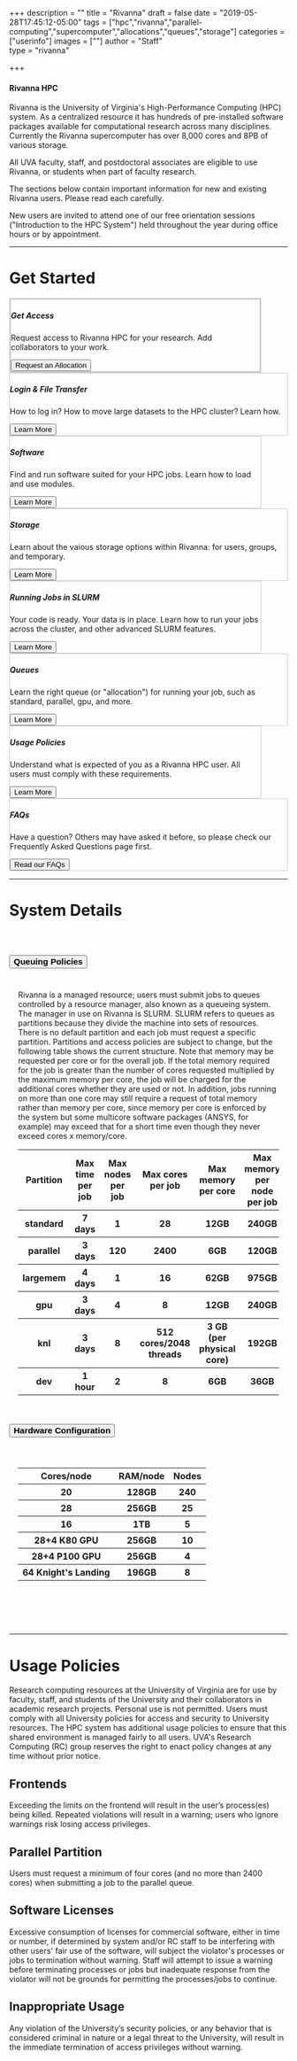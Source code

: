 +++
description = ""
title = "Rivanna"
draft = false
date = "2019-05-28T17:45:12-05:00"
tags = ["hpc","rivanna","parallel-computing","supercomputer","allocations","queues","storage"]
categories = ["userinfo"]
images = [""]
author = "Staff"  
type = "rivanna"

+++

<div class="bd-callout bd-callout-warning">
<h4>Rivanna HPC</h4>
<p>Rivanna is the University of Virginia's High-Performance Computing (HPC) system. As a centralized resource it has hundreds of pre-installed software packages available for computational research across many disciplines. Currently the Rivanna supercomputer has over 8,000 cores and 8PB of various storage.</p>
<p>All UVA faculty, staff, and postdoctoral associates are eligible to use Rivanna, or students when part of faculty research.</p>
</div>

<p class="lead">The sections below contain important information for new and existing Rivanna users. Please read each carefully.</p>
<p class="lead">New users are invited to attend one of our free orientation sessions ("Introduction to the HPC System") held throughout the year during office hours or by appointment.</p>

- - -

# Get Started

<div class="card-group">
<div class="card image-shadow col-md-5 p-3 mb-5 rounded" style="margin-right:3rem;border:solid 3px #ccc;">
  <div class="card-body">
    <h5 class="card-title">Get Access</h5>
    <p class="card-text">Request access to Rivanna HPC for your research. Add collaborators to your work.</p>
    <a href="/userinfo/rivanna/allocations/"><button class="btn btn-primary">Request an Allocation</button></a>
  </div>
</div>
<div class="card image-shadow col-md-5 p-3 mb-5 bg-white rounded" style="border:solid 1px #ccc;"">
  <div class="card-body">
    <h5 class="card-title">Login & File Transfer</h5>
    <p class="card-text">How to log in? How to move large datasets to the HPC cluster? Learn how.</p>
    <a href="/userinfo/rivanna/login/"><button class="btn btn-warning">Learn More</button></a>
  </div>
</div>
</div>
<div class="card-group">
<div class="card image-shadow col-md-5 p-3 mb-5 bg-white rounded" style="margin-right:3rem;border:solid 1px #ccc;"">
  <div class="card-body">
    <h5 class="card-title">Software</h5>
    <p class="card-text">Find and run software suited for your HPC jobs. Learn how to load and use modules.</p>
    <a href="/userinfo/rivanna/software/overview/"><button class="btn btn-warning">Learn More</button></a>
  </div>
</div>
<div class="card image-shadow col-md-5 p-3 mb-5 bg-white rounded" style="border:solid 1px #ccc;"">
  <div class="card-body">
    <h5 class="card-title">Storage</h5>
    <p class="card-text">Learn about the vaious storage options within Rivanna: for users, groups, and temporary.</p>
    <a href="/userinfo/rivanna/storage/"><button class="btn btn-warning">Learn More</button></a>
  </div>
</div>
</div>
<div class="card-group">
<div class="card image-shadow col-md-5 p-3 mb-5 bg-white rounded" style="margin-right:3rem;border:solid 1px #ccc;"">
  <div class="card-body">
    <h5 class="card-title">Running Jobs in SLURM</h5>
    <p class="card-text">Your code is ready. Your data is in place. Learn how to run your jobs across the cluster, and other advanced SLURM features.</p>
    <a href="/userinfo/rivanna/slurm/"><button class="btn btn-warning">Learn More</button></a>
  </div>
</div>
<div class="card image-shadow col-md-5 p-3 mb-5 bg-white rounded" style="border:solid 1px #ccc;">
  <div class="card-body">
    <h5 class="card-title">Queues</h5>
    <p class="card-text">Learn the right queue (or "allocation") for running your job, such as standard, parallel, gpu, and more.</p>
    <a href="/userinfo/rivanna/queues/"><button class="btn btn-warning">Learn More</button></a>
  </div>
</div>
</div>
<div class="card-group">
<div class="card image-shadow col-md-5 p-3 mb-5 bg-white rounded" style="margin-right:3rem;border:solid 1px #ccc;">
  <div class="card-body">
    <h5 class="card-title">Usage Policies</h5>
    <p class="card-text">Understand what is expected of you as a Rivanna HPC user. All users must comply with these requirements.</p>
    <a href="/userinfo/rivanna/overview/#usage-policies"><button class="btn btn-warning">Learn More</button></a>
  </div>
</div>
<div class="card image-shadow col-md-5 p-3 mb-5 bg-white rounded" style="border:solid 1px #ccc;">
  <div class="card-body">
    <h5 class="card-title">FAQs</h5>
    <p class="card-text">Have a question? Others may have asked it before, so please check our Frequently Asked Questions page first.</p>
    <a href="/userinfo/rivanna/faqs/"><button class="btn btn-warning">Read our FAQs</button></a>
  </div>
</div>
</div>

- - -

# System Details

<div id="accordion" style="margin-top:4rem;margin-bottom:4rem;">
  <div class="card">
    <div class="card-header" id="headingTwo">
      <h5 class="mb-0">
        <button class="btn btn-link collapsed" data-toggle="collapse" data-target="#collapseTwo" aria-expanded="false" aria-controls="collapseTwo" style="text-decoration:none;color:black;font-weight:bold;font-size:110%;">
          Queuing Policies
        </button>
      </h5>
    </div>
    <div id="collapseTwo" class="collapse" aria-labelledby="headingTwo" data-parent="#accordion">
      <div class="card-body" style="padding:1rem;">
        Rivanna is a managed resource; users must submit jobs to queues controlled by a resource manager, also known as a queueing system.  The manager in use on Rivanna is SLURM.  SLURM refers to queues as partitions because they divide the machine into sets of resources.  There is no default partition and each job must request a specific partition.  Partitions and access policies are subject to change, but the following table shows the current structure.  Note that memory may be requested per core or for the overall job.  If the total memory required for the job is greater than the number of cores requested multiplied by the maximum memory per core, the job will be charged for the additional cores whether they are used or not.  In addition, jobs running on more than one core may still require a request of total memory rather than memory per core, since memory per core is enforced by the system but some multicore software packages (ANSYS, for example) may exceed that for a short time even though they never exceed cores x memory/core.

<table class="table" style="font-weight:normal;">
  <thead class="thead-dark">
    <tr>
      <th scope="col">Partition</th>
      <th scope="col">Max time per job</th>
      <th scope="col">Max nodes per job</th>
      <th scope="col">Max cores per job</th>
      <th scope="col">Max memory per core</th>
      <th scope="col">Max memory per node per job</th>
      <th scope="col">SU Charge Rate</th>
    </tr>
  </thead>
  <tbody>
    <tr>
      <th scope="row">standard</th>
      <th scope="row">7 days</th>
      <th scope="row">1</th>
      <th scope="row">28</th>
      <th scope="row">12GB</th>
      <th scope="row">240GB</th>
      <th scope="row">1.00</th>
    </tr>
    <tr>
      <th scope="row">parallel</th>
      <th scope="row">3 days</th>
      <th scope="row">120</th>
      <th scope="row">2400</th>
      <th scope="row">6GB</th>
      <th scope="row">120GB</th>
      <th scope="row">1.00</th>
    </tr>
    <tr>
      <th scope="row">largemem</th>
      <th scope="row">4 days</th>
      <th scope="row">1</th>
      <th scope="row">16</th>
      <th scope="row">62GB</th>
      <th scope="row">975GB</th>
      <th scope="row">1.00</th>
    </tr>
    <tr>
      <th scope="row">gpu</th>
      <th scope="row">3 days</th>
      <th scope="row">4</th>
      <th scope="row">8</th>
      <th scope="row">12GB</th>
      <th scope="row">240GB</th>
      <th scope="row">1.00</th>
    </tr>
    <tr>
      <th scope="row">knl</th>
      <th scope="row">3 days</th>
      <th scope="row">8</th>
      <th scope="row">512 cores/2048 threads</th>
      <th scope="row">3 GB (per physical core)	</th>
      <th scope="row">192GB</th>
      <th scope="row">1.00</th>
    </tr>
    <tr>
      <th scope="row">dev</th>
      <th scope="row">1 hour</th>
      <th scope="row">2</th>
      <th scope="row">8</th>
      <th scope="row">6GB</th>
      <th scope="row">36GB</th>
      <th scope="row">0.00</th>
    </tr>
  </tbody>
</table>
      </div>
    </div>
  </div>
  <div class="card">
    <div class="card-header" id="headingOne">
      <h5 class="mb-0">
        <button class="btn btn-link collapsed" data-toggle="collapse" data-target="#collapseOne" aria-expanded="false" aria-controls="collapseOne" style="text-decoration:none;color:black;font-weight:bold;font-size:110%;">
          Hardware Configuration
        </button>
      </h5>
    </div>
    <div id="collapseOne" class="collapse" aria-labelledby="headingOne" data-parent="#accordion">
      <div class="card-body" style="padding:1rem;">
<table class="table" style="font-weight:normal;">
  <thead>
    <tr>
      <th scope="col">Cores/node</th>
      <th scope="col">RAM/node</th>
      <th scope="col">Nodes</th>
    </tr>
  </thead>
  <tbody>
    <tr>
      <th scope="row">20</th>
      <th scope="row">128GB</th>
      <th scope="row">240</th>
    </tr>
    <tr>
      <th scope="row">28</th>
      <th scope="row">256GB</th>
      <th scope="row">25</th>
    </tr>
    <tr>
      <th scope="row">16</th>
      <th scope="row">1TB</th>
      <th scope="row">5</th>
    </tr>
    <tr>
      <th scope="row">28+4 K80 GPU</th>
      <th scope="row">256GB</th>
      <th scope="row">10</th>
    </tr>
    <tr>
      <th scope="row">28+4 P100 GPU</th>
      <th scope="row">256GB</th>
      <th scope="row">4</th>
    </tr>
    <tr>
      <th scope="row">64 Knight's Landing</th>
      <th scope="row">196GB</th>
      <th scope="row">8</th>
    </tr>
  </tbody>
</table>
      </div>
    </div>
  </div>
<!--
  <div class="card">
    <div class="card-header" id="headingThree">
      <h5 class="mb-0">
        <button class="btn btn-link collapsed" data-toggle="collapse" data-target="#collapseThree" aria-expanded="false" aria-controls="collapseThree" style="text-decoration:none;color:black;font-weight:bold;font-size:110%;">
          Storage Options
        </button>
      </h5>
    </div>
    <div id="collapseThree" class="collapse" aria-labelledby="headingThree" data-parent="#accordion">
      <div class="card-body" style="padding:1rem;">
      <p>A more complete description of storage options and policies is at our <a href="/userinfo/rivanna/storage/">HPC storage page</a>.</p>
      <h4>Home Directories</h4>
      <p>Each user has a home directory.  This storage is accessed as <code>/home/$USER</code>, where <code>$USER</code> is an environment variable set by the system that corresponds to the user's login ID.</p>
      <p>The <code>hdquota</code> command shows usage of space for the home directory only.</p>
      <h4>Scratch Storage</h4>
      <p>All nodes share a high-speed Lustre filesystem for temporary storage with up to 1.4PB of storage space for all users.   Each user is assigned space with a default quota of 10TB of storage per user.   This storage is accessed as <code>/scratch/$USER</code>.</p>
      <h4>Long-Term Storage</h4>
      <p>Groups may lease permanent storage from ITS which can be mounted to Rivanna.</p>
      </div>
    </div>
  </div>
  -->
</div>

- - -

# Usage Policies

Research computing resources at the University of Virginia are for use by faculty, staff, and students of the University and their collaborators in academic research projects.  Personal use is not permitted.  Users must comply with all University policies for access and security to University resources.  The HPC system has additional usage policies to ensure that this shared environment is managed fairly to all users. UVA's Research Computing (RC) group reserves the right to enact policy changes at any time without prior notice.
 
## Frontends

Exceeding the limits on the frontend will result in the user’s process(es) being killed. Repeated violations will result in a warning; users who ignore warnings risk losing access privileges.
 
## Parallel Partition

Users must request a minimum of four cores (and no more than 2400 cores) when submitting a job to the parallel queue.
 
## Software Licenses

Excessive consumption of licenses for commercial software, either in time or number, if determined by system and/or RC staff to be interfering with other users' fair use of the software, will subject the violator's processes or jobs to termination without warning.  Staff will attempt to issue a warning before terminating processes or jobs but inadequate response from the violator will not be grounds for permitting the processes/jobs to continue.
 
## Inappropriate Usage

Any violation of the University’s security policies, or any behavior that is considered criminal in nature or a legal threat to the University, will result in the immediate termination of access privileges without warning.

<br clear=all />
